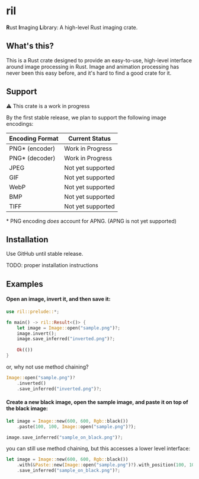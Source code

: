# ril
**R**ust **I**maging **L**ibrary: A high-level Rust imaging crate.

## What's this?
This is a Rust crate designed to provide an easy-to-use, high-level interface
around image processing in Rust. Image and animation processing has never been
this easy before, and it's hard to find a good crate for it.

## Support
⚠ This crate is a work in progress

By the first stable release, we plan to support the following image encodings:

| Encoding Format | Current Status     |
|-----------------|--------------------|
| PNG\* (encoder) | Work in Progress   |
| PNG\* (decoder) | Work in Progress   |
| JPEG            | Not yet supported  |
| GIF             | Not yet supported  |
| WebP            | Not yet supported  |
| BMP             | Not yet supported  |
| TIFF            | Not yet supported  |

\* PNG encoding *does* account for APNG. (APNG is not yet supported)

## Installation
Use GitHub until stable release.

TODO: proper installation instructions

## Examples

#### Open an image, invert it, and then save it:
```rs
use ril::prelude::*;

fn main() -> ril::Result<()> {
    let image = Image::open("sample.png")?;
    image.invert();
    image.save_inferred("inverted.png")?;
    
    Ok(())
}
```

or, why not use method chaining?
```rs
Image::open("sample.png")?
    .inverted()
    .save_inferred("inverted.png")?;
```

#### Create a new black image, open the sample image, and paste it on top of the black image:
```rs
let image = Image::new(600, 600, Rgb::black())
    .paste(100, 100, Image::open("sample.png")?);

image.save_inferred("sample_on_black.png")?;
```

you can still use method chaining, but this accesses a lower level interface:
```rs
let image = Image::new(600, 600, Rgb::black())
    .with(&Paste::new(Image::open("sample.png")?).with_position(100, 100))
    .save_inferred("sample_on_black.png")?;
```
